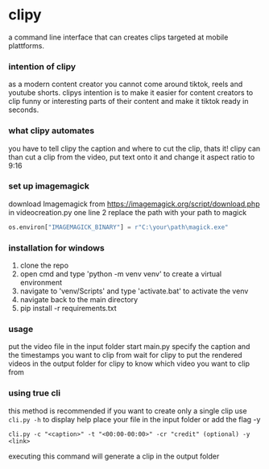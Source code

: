 # clipy
a command line interface that can creates clips targeted at mobile plattforms.

### intention of clipy
as a modern content creator you cannot come around tiktok, reels and youtube shorts. clipys intention is to make it easier for content creators to clip funny or interesting parts of their content and make it tiktok ready in seconds.

### what clipy automates
you have to tell clipy the caption and where to cut the clip, thats it!
clipy can than cut a clip from the video, put text onto it and change it aspect ratio to 9:16
<br/>

### set up imagemagick
download Imagemagick from https://imagemagick.org/script/download.php <br/>
in videocreation.py one line 2 replace the path with your path to magick
```Python
os.environ["IMAGEMAGICK_BINARY"] = r"C:\your\path\magick.exe"
```

### installation for windows

1. clone the repo
2. open cmd and type 'python -m venv venv' to create a virtual environment
3. navigate to 'venv/Scripts' and type 'activate.bat' to activate the venv
4. navigate back to the main directory
5. pip install -r requirements.txt

### usage
put the video file in the input folder
start main.py
specify the caption and the timestamps you want to clip from
wait for clipy to put the rendered videos in the output folder
for clipy to know which video you want to clip from

### using true cli
this method is recommended if you want to create only a single clip
use ```cli.py -h``` to display help
place your file in the input folder or add the flag -y <link>
```
cli.py -c "<caption>" -t "<00:00-00:00>" -cr "credit" (optional) -y <link>
```
executing this command will generate a clip in the output folder



